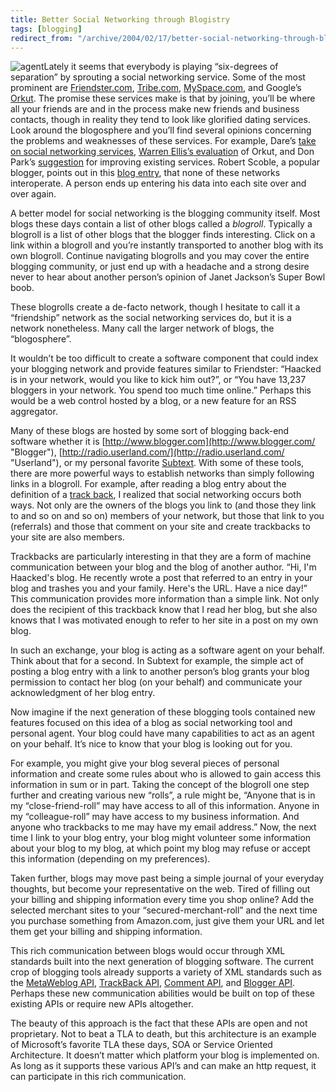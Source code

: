 ```yaml
---
title: Better Social Networking through Blogistry
tags: [blogging]
redirect_from: "/archive/2004/02/17/better-social-networking-through-blogistry.aspx/"
---
```


![agent](/images/agent.jpg)Lately it seems that everybody is playing “six-degrees of separation” by sprouting a social networking service.
Some of the most prominent are [Friendster.com](http://www.friendster.com/ "Now Defunct Friendster Website"),
[Tribe.com](http://www.tribe.com/ "Tribe website"), [MySpace.com](http://www.myspace.com/ "MySpace"), and Google’s
[Orkut](http://www.orkut.com/ "Orkut"). The promise these services make
is that by joining, you’ll be where all your friends are and in the
process make new friends and business contacts, though in reality they
tend to look like glorified dating services. Look around the blogosphere
and you’ll find several opinions concerning the problems and weaknesses
of these services. For example, Dare’s [take on social networking
services](http://www.25hoursaday.com/weblog/PermaLink.aspx?guid=ad4e2abb-9893-4d17-ab93-33046b7a7d3e "dare's opinion of social software"),
[Warren Ellis’s
evaluation](http://www.diepunyhumans.com/archives/006968.html) of Orkut,
and Don Park’s
[suggestion](http://www.docuverse.com/blog/donpark/EntryViewPage.aspx?guid=6080f857-4784-4679-8e41-c6881ed933ce "Don Park's Suggestion")
for improving existing services. Robert Scoble, a popular blogger,
points out in this [blog
entry](http://radio.weblogs.com/0001011/2004/02/07.html#a6481 "Social Networks Don't Interoperate"),
that none of these networks interoperate. A person ends up entering his
data into each site over and over again.

A better model for social networking is the blogging community itself.
Most blogs these days contain a list of other blogs called a *blogroll*.
Typically a blogroll is a list of other blogs that the blogger finds
interesting. Click on a link within a blogroll and you’re instantly
transported to another blog with its own blogroll. Continue navigating
blogrolls and you may cover the entire blogging community, or just end
up with a headache and a strong desire never to hear about another
person’s opinion of Janet Jackson’s Super Bowl boob.

These blogrolls create a de-facto network, though I hesitate to call it
a “friendship” network as the social networking services do, but it is a
network nonetheless. Many call the larger network of blogs, the
“blogosphere”.

It wouldn’t be too difficult to create a software component that could
index your blogging network and provide features similar to Friendster:
“Haacked is in your network, would you like to kick him out?”, or “You
have 13,237 bloggers in your network. You spend too much time online.”
Perhaps this would be a web control hosted by a blog, or a new feature
for an RSS aggregator.

Many of these blogs are hosted by some sort of blogging back-end
software whether it is
[http://www.blogger.com](http://www.blogger.com/ "Blogger"),
[http://radio.userland.com/](http://radio.userland.com/ "Userland"), or
my personal favorite [Subtext](http://subtextproject.com/ "Subtext").
With some of these tools, there are more powerful ways to establish
networks than simply following links in a blogroll. For example, after
reading a blog entry about the definition of a [track
back](http://scottwater.com/blog/archive/2004/02/06/Trackbacks.aspx "definition of a track back"),
I realized that social networking occurs both ways. Not only are the
owners of the blogs you link to (and those they link to and so on and so
on) members of your network, but those that link to you (referrals) and
those that comment on your site and create trackbacks to your site are
also members.

Trackbacks are particularly interesting in that they are a form of
machine communication between your blog and the blog of another author.
“Hi, I'm Haacked's blog. He recently wrote a post that referred to an
entry in your blog and trashes you and your family. Here's the URL. Have
a nice day!” This communication provides more information than a simple
link. Not only does the recipient of this trackback know that I read her
blog, but she also knows that I was motivated enough to refer to her
site in a post on my own blog.

In such an exchange, your blog is acting as a software agent on your
behalf. Think about that for a second. In Subtext for example, the
simple act of posting a blog entry with a link to another person’s blog
grants your blog permission to contact her blog (on your behalf) and
communicate your acknowledgment of her blog entry.

Now imagine if the next generation of these blogging tools contained new
features focused on this idea of a blog as social networking tool and
personal agent. Your blog could have many capabilities to act as an
agent on your behalf. It’s nice to know that your blog is looking out
for you.

For example, you might give your blog several pieces of personal
information and create some rules about who is allowed to gain access
this information in sum or in part. Taking the concept of the blogroll
one step further and creating various new “rolls”, a rule might be,
“Anyone that is in my “close-friend-roll” may have access to all of this
information. Anyone in my “colleague-roll” may have access to my
business information. And anyone who trackbacks to me may have my email
address.” Now, the next time I link to your blog entry, your blog might
volunteer some information about your blog to my blog, at which point my
blog may refuse or accept this information (depending on my
preferences).

Taken further, blogs may move past being a simple journal of your
everyday thoughts, but become your representative on the web. Tired of
filling out your billing and shipping information every time you shop
online? Add the selected merchant sites to your “secured-merchant-roll”
and the next time you purchase something from Amazon.com, just give them
your URL and let them get your billing and shipping information.

This rich communication between blogs would occur through XML standards
built into the next generation of blogging software. The current crop of
blogging tools already supports a variety of XML standards such as the
[MetaWeblog API](http://www.xmlrpc.com/metaWeblogApi "Metaweblog API"),
[TrackBack
API](http://www.movabletype.org/docs/mttrackback.html "Trackback API"),
[Comment API](http://wellformedweb.org/story/9 "Comment API"), and
[Blogger
API](http://www.blogger.com/developers/api/1_docs/ "Blogger API").
Perhaps these new communication abilities would be built on top of these
existing APIs or require new APIs altogether.

The beauty of this approach is the fact that these APIs are open and not
proprietary. Not to beat a TLA to death, but this architecture is an
example of Microsoft’s favorite TLA these days, SOA or Service Oriented
Architecture. It doesn’t matter which platform your blog is implemented
on. As long as it supports these various API’s and can make an http
request, it can participate in this rich communication.
